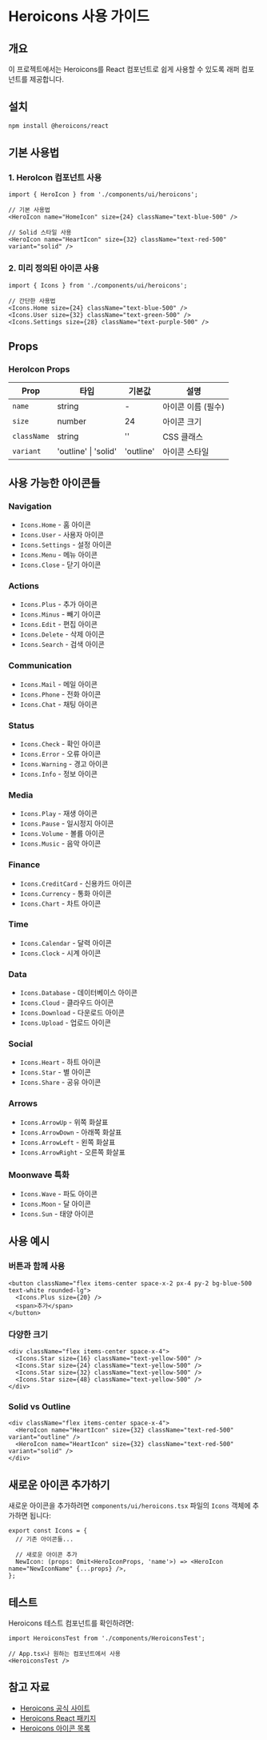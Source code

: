# Heroicons 사용 가이드

## 개요

이 프로젝트에서는 Heroicons를 React 컴포넌트로 쉽게 사용할 수 있도록 래퍼 컴포넌트를 제공합니다.

## 설치

```bash
npm install @heroicons/react
```

## 기본 사용법

### 1. HeroIcon 컴포넌트 사용

```tsx
import { HeroIcon } from './components/ui/heroicons';

// 기본 사용법
<HeroIcon name="HomeIcon" size={24} className="text-blue-500" />

// Solid 스타일 사용
<HeroIcon name="HeartIcon" size={32} className="text-red-500" variant="solid" />
```

### 2. 미리 정의된 아이콘 사용

```tsx
import { Icons } from './components/ui/heroicons';

// 간단한 사용법
<Icons.Home size={24} className="text-blue-500" />
<Icons.User size={32} className="text-green-500" />
<Icons.Settings size={28} className="text-purple-500" />
```

## Props

### HeroIcon Props

| Prop | 타입 | 기본값 | 설명 |
|------|------|--------|------|
| `name` | string | - | 아이콘 이름 (필수) |
| `size` | number | 24 | 아이콘 크기 |
| `className` | string | '' | CSS 클래스 |
| `variant` | 'outline' \| 'solid' | 'outline' | 아이콘 스타일 |

## 사용 가능한 아이콘들

### Navigation
- `Icons.Home` - 홈 아이콘
- `Icons.User` - 사용자 아이콘
- `Icons.Settings` - 설정 아이콘
- `Icons.Menu` - 메뉴 아이콘
- `Icons.Close` - 닫기 아이콘

### Actions
- `Icons.Plus` - 추가 아이콘
- `Icons.Minus` - 빼기 아이콘
- `Icons.Edit` - 편집 아이콘
- `Icons.Delete` - 삭제 아이콘
- `Icons.Search` - 검색 아이콘

### Communication
- `Icons.Mail` - 메일 아이콘
- `Icons.Phone` - 전화 아이콘
- `Icons.Chat` - 채팅 아이콘

### Status
- `Icons.Check` - 확인 아이콘
- `Icons.Error` - 오류 아이콘
- `Icons.Warning` - 경고 아이콘
- `Icons.Info` - 정보 아이콘

### Media
- `Icons.Play` - 재생 아이콘
- `Icons.Pause` - 일시정지 아이콘
- `Icons.Volume` - 볼륨 아이콘
- `Icons.Music` - 음악 아이콘

### Finance
- `Icons.CreditCard` - 신용카드 아이콘
- `Icons.Currency` - 통화 아이콘
- `Icons.Chart` - 차트 아이콘

### Time
- `Icons.Calendar` - 달력 아이콘
- `Icons.Clock` - 시계 아이콘

### Data
- `Icons.Database` - 데이터베이스 아이콘
- `Icons.Cloud` - 클라우드 아이콘
- `Icons.Download` - 다운로드 아이콘
- `Icons.Upload` - 업로드 아이콘

### Social
- `Icons.Heart` - 하트 아이콘
- `Icons.Star` - 별 아이콘
- `Icons.Share` - 공유 아이콘

### Arrows
- `Icons.ArrowUp` - 위쪽 화살표
- `Icons.ArrowDown` - 아래쪽 화살표
- `Icons.ArrowLeft` - 왼쪽 화살표
- `Icons.ArrowRight` - 오른쪽 화살표

### Moonwave 특화
- `Icons.Wave` - 파도 아이콘
- `Icons.Moon` - 달 아이콘
- `Icons.Sun` - 태양 아이콘

## 사용 예시

### 버튼과 함께 사용

```tsx
<button className="flex items-center space-x-2 px-4 py-2 bg-blue-500 text-white rounded-lg">
  <Icons.Plus size={20} />
  <span>추가</span>
</button>
```

### 다양한 크기

```tsx
<div className="flex items-center space-x-4">
  <Icons.Star size={16} className="text-yellow-500" />
  <Icons.Star size={24} className="text-yellow-500" />
  <Icons.Star size={32} className="text-yellow-500" />
  <Icons.Star size={48} className="text-yellow-500" />
</div>
```

### Solid vs Outline

```tsx
<div className="flex items-center space-x-4">
  <HeroIcon name="HeartIcon" size={32} className="text-red-500" variant="outline" />
  <HeroIcon name="HeartIcon" size={32} className="text-red-500" variant="solid" />
</div>
```

## 새로운 아이콘 추가하기

새로운 아이콘을 추가하려면 `components/ui/heroicons.tsx` 파일의 `Icons` 객체에 추가하면 됩니다:

```tsx
export const Icons = {
  // 기존 아이콘들...
  
  // 새로운 아이콘 추가
  NewIcon: (props: Omit<HeroIconProps, 'name'>) => <HeroIcon name="NewIconName" {...props} />,
};
```

## 테스트

Heroicons 테스트 컴포넌트를 확인하려면:

```tsx
import HeroiconsTest from './components/HeroiconsTest';

// App.tsx나 원하는 컴포넌트에서 사용
<HeroiconsTest />
```

## 참고 자료

- [Heroicons 공식 사이트](https://heroicons.com/)
- [Heroicons React 패키지](https://www.npmjs.com/package/@heroicons/react)
- [Heroicons 아이콘 목록](https://heroicons.com/icons) 